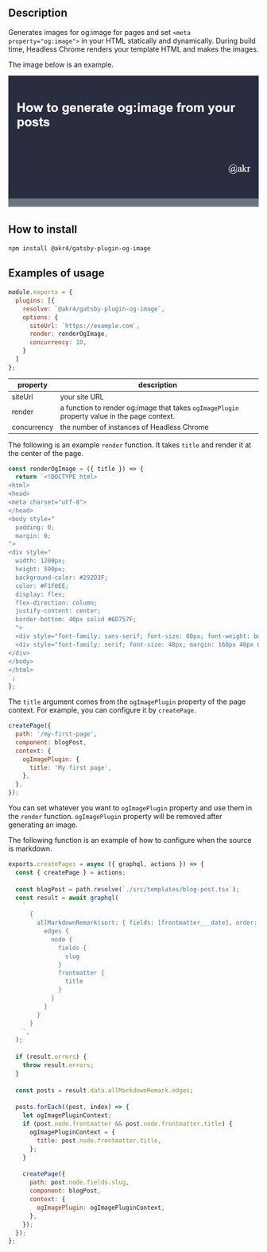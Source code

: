 ## Description

Generates images for og:image for pages and set `<meta property="og:image">` in your HTML statically and dynamically. During build time, Headless Chrome renders your template HTML and makes the images.

The image below is an example.

![example og:image](https://raw.githubusercontent.com/akr4/static-files/94f490d72eeef6fed80d35e1f1675140241647ec/gatsby-plugin-og-image/example-og-image.png)

## How to install

```
npm install @akr4/gatsby-plugin-og-image
```

## Examples of usage

```javascript:title=gatsby-config.js
module.exports = {
  plugins: [{
    resolve: `@akr4/gatsby-plugin-og-image`,
    options: {
      siteUrl: `https://example.com`,
      render: renderOgImage,
      concurrency: 10,
    }
  ]
};
```

| property    | description                                                                                  |
| ----------- | -------------------------------------------------------------------------------------------- |
| siteUrl     | your site URL                                                                                |
| render      | a function to render og:image that takes `ogImagePlugin` property value in the page context. |
| concurrency | the number of instances of Headless Chrome                                                   |

The following is an example `render` function. It takes `title` and render it at the center of the page.

```javascript
const renderOgImage = ({ title }) => {
  return `<!DOCTYPE html>
<html>
<head>
<meta charset="utf-8">
</head>
<body style="
  padding: 0;
  margin: 0;
">
<div style="
  width: 1200px;
  height: 590px;
  background-color: #292D3F;
  color: #F1F0EE;
  display: flex;
  flex-direction: column;
  justify-content: center;
  border-bottom: 40px solid #6D757F;
  ">
  <div style="font-family: sans-serif; font-size: 60px; font-weight: bold; margin: 0 40px;">${title}</div>
  <div style="font-family: serif; font-size: 48px; margin: 160px 40px 0 auto;">example.com</div>
</div>
</body>
</html>
`;
};
```

The `title` argument comes from the `ogImagePlugin` property of the page context. For example, you can configure it by `createPage`.

```javascript
createPage({
  path: '/my-first-page',
  component: blogPost,
  context: {
    ogImagePlugin: {
      title: 'My first page',
    },
  },
});
```

You can set whatever you want to `ogImagePlugin` property and use them in the `render` function. `ogImagePlugin` property will be removed after generating an image.

The following function is an example of how to configure when the source is markdown.

```javascript:title=gatsby-node.js
exports.createPages = async ({ graphql, actions }) => {
  const { createPage } = actions;

  const blogPost = path.resolve(`./src/templates/blog-post.tsx`);
  const result = await graphql(
    `
      {
        allMarkdownRemark(sort: { fields: [frontmatter___date], order: DESC }, limit: 1000) {
          edges {
            node {
              fields {
                slug
              }
              frontmatter {
                title
              }
            }
          }
        }
      }
    `,
  );

  if (result.errors) {
    throw result.errors;
  }

  const posts = result.data.allMarkdownRemark.edges;

  posts.forEach((post, index) => {
    let ogImagePluginContext;
    if (post.node.frontmatter && post.node.frontmatter.title) {
      ogImagePluginContext = {
        title: post.node.frontmatter.title,
      };
    }

    createPage({
      path: post.node.fields.slug,
      component: blogPost,
      context: {
        ogImagePlugin: ogImagePluginContext,
      },
    });
  });
};
```
